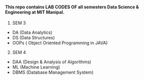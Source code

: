 #### This repo contains LAB CODES OF all semesters Data Science & Engineering at MIT Manipal.
1) SEM 3  
* DA (Data Analytics)
* DS (Data Structures)
* OOPs ( Object Oriented Programming in JAVA)

2) SEM 4
* DAA (Design & Analysis of Algorithms)
* ML (Machine Learning)
* DBMS (Database Management System)
